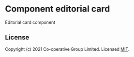 # Component editorial card
Editorial card component 


## License
Copyright (c) 2021 Co-operative Group Limited.
Licensed [MIT](https://github.com/coopdigital/coop-frontend/blob/master/LICENSE).

